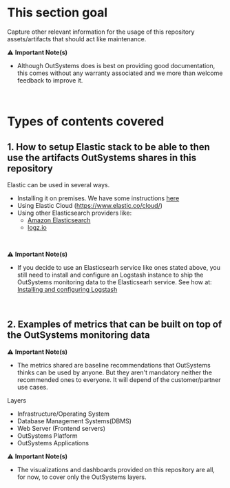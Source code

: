 # This section goal
Capture other relevant information for the usage of this repository assets/artifacts that should act like maintenance.

:warning: **Important Note(s)**
* Although OutSystems does is best on providing good documentation, this comes without any warranty associated and we more than welcome feedback to improve it.

<br>


# Types of contents covered
## 1. How to setup Elastic stack to be able to then use the artifacts OutSystems shares in this repository
Elastic can be used in several ways.
* Installing it on premises. We have some instructions [here](../docs/Elastic_Stack_Installation/README.md)
* Using Elastic Cloud (https://www.elastic.co/cloud/)
* Using other Elasticsearch providers like:
  * [Amazon Elasticsearch](https://aws.amazon.com/elasticsearch-service/)
  * [logz.io](logz.io/)

<br>

:warning: **Important Note(s)**
* If you decide to use an Elasticsearh service like ones stated above, you still need to install and configure an Logstash instance to ship the OutSystems monitoring data to the Elasticsearh service. See how at: [Installing and configuring Logstash](../docs/Elastic_Stack_Installation/Installing-Logstash.md)

<br>



## 2. Examples of metrics that can be built on top of the OutSystems monitoring data
:warning: **Important Note(s)**
* The metrics shared are baseline recommendations that OutSystems thinks can be used by anyone. But they aren't mandatory neither the recommended ones to everyone. It will depend of the customer/partner use cases.

Layers
* Infrastructure/Operating System
* Database Management Systems(DBMS)
* Web Server (Frontend servers)
* OutSystems Platform
* OutSystems Applications

:warning: **Important Note(s)**
* The visualizations and dashboards provided on this repository are all, for now, to cover only the OutSystems layers.